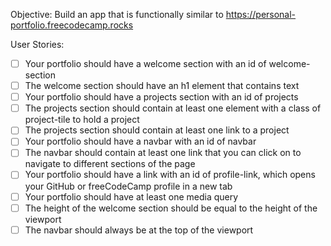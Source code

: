 Objective: Build an app that is functionally similar to https://personal-portfolio.freecodecamp.rocks

User Stories:

- [ ] Your portfolio should have a welcome section with an id of welcome-section
- [ ] The welcome section should have an h1 element that contains text
- [ ] Your portfolio should have a projects section with an id of projects
- [ ] The projects section should contain at least one element with a class of project-tile to hold a project
- [ ] The projects section should contain at least one link to a project
- [ ] Your portfolio should have a navbar with an id of navbar
- [ ] The navbar should contain at least one link that you can click on to navigate to different sections of the page
- [ ] Your portfolio should have a link with an id of profile-link, which opens your GitHub or freeCodeCamp profile in a new tab
- [ ] Your portfolio should have at least one media query
- [ ] The height of the welcome section should be equal to the height of the viewport
- [ ] The navbar should always be at the top of the viewport